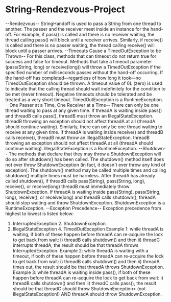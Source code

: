 # String-Rendezvous-Project

--Rendezvous--
StringHandoff is used to pass a String from one thread to another. The passer and the receiver meet inside an instance for the hand-off. For example, if pass() is called and there is no receiver waiting, the thread calling pass() will block until a receiver arrives. Similarly, if receive() is called and there is no passer waiting, the thread calling receive() will block until a passer arrives.
--Timeouts Cause a TimedOutException to be Thrown--
For this class, methods that can timeout do not return true for success and false for timeout. Methods that take a timeout parameter (pass(String, long) or receive(long)) will throw a TimedOutException if the specified number of milliseconds passes without the hand-off occurring.
If the hand-off has completed—regardless of how long it took—no TimedOutException should be thrown.
A timeout value of 0L (zero) is used to indicate that the calling thread should wait indefinitely for the condition to be met (never timeout).
Negative timeouts should be tolerated and be treated as a very short timeout. TimedOutException is a RuntimeException.
--One Passer at a Time, One Receiver at a Time--
There can only be one thread waiting to pass at any given time. If threadA is waiting inside pass() and threadB calls pass(), threadB must throw an IllegalStateException. threadB throwing an exception should not affect threadA at all (threadA should continue waiting).
Similarly, there can only be one thread waiting to receive at any given time. If threadA is waiting inside receive() and threadB calls receive(), threadB must throw an IllegalStateException. threadB throwing an exception should not affect threadA at all
(threadA should continue waiting). IllegalStateException is a RuntimeException.
--Shutdown--
The methods that declare that they may throw a ShutdownException will do so after shutdown() has been called. The shutdown() method itself does not ever throw ShutdownException (in fact, it doesn't ever throw any kind of exception). The shutdown() method may be called multiple times and calling shutdown() multiple times must be harmless.
After threadA has already called shutdown(), if threadB calls pass(String), pass(String, long), receive(), or receive(long) threadB must immediately throw ShutdownException.
If threadA is waiting inside pass(String), pass(String, long), receive(), or receive(long) and threadB calls shutdown(), threadA should stop waiting and throw ShutdownException.
ShutdownException is a RuntimeException.
--Exception Precedence--
Exception precedence from highest to lowest is listed below:
1. InterruptedException 2. ShutdownException
3. IllegalStateException 4. TimedOutException
Example 1: while threadA is waiting, if both of these happen before threadA can re-acquire the lock to get back from wait: i) threadB calls shutdown() and then ii) threadC interrupts threadA, the result should be that threadA throws InterruptedException.
Example 2: while threadA is waiting with a timeout, if both of these happen before threadA can re-acquire the lock to get back from wait: i) threadB calls shutdown() and then ii) threadA times out, the result should be that threadA throws ShutdownException.
Example 3: while threadA is waiting inside pass(), if both of these happen before threadA can re-acquire the lock to get back from wait: i) threadB calls shutdown() and then ii) threadC calls pass(), the result should be that threadC should throw ShutdownException< (not IllegalStateException!) AND threadA should throw ShutdownException.
